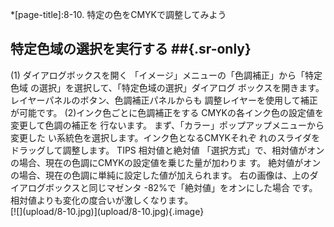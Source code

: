 *[page-title]:8-10. 特定の色をCMYKで調整してみよう

## 特定色域の選択を実行する ##{.sr-only}
<div markdown="1" class="sr-only">
(1) ダイアログボックスを開く 
「イメージ」メニューの「色調補正」から「特定色域 の選択」を選択して、「特定色域の選択」ダイアログ ボックスを開きます。 レイヤーパネルのボタン、色調補正パネルからも 調整レイヤーを使用して補正が可能です。
(2)インク色ごとに色調補正をする 
CMYKの各インク色の設定値を変更して色調の補正を 行ないます。 まず、「カラー」ポップアップメニューから変更した い系統色を選択します。インク色となるCMYKそれぞ れのスライダをドラッグして調整します。
TIPS 相対値と絶対値
「選択方式」で、相対値がオンの場合、現在の色調にCMYKの設定値を乗じた量が加わりま す。 絶対値がオンの場合、現在の色調に単純に設定した値が加えられます。 右の画像は、上のダイアログボックスと同じマゼンタ -82%で「絶対値」をオンにした場合 です。相対値よりも変化の度合いが激しくなります。
</div>
<div markdown="1" class="photo-capture">
[![](upload/8-10.jpg)](upload/8-10.jpg){.image}
</div>